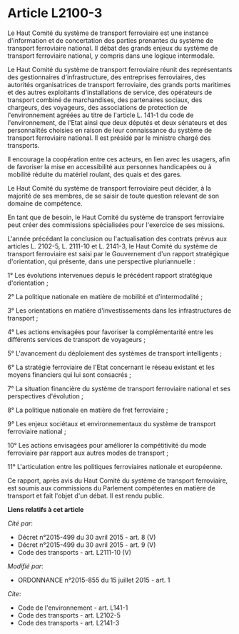 # Article L2100-3

Le Haut Comité du système de transport ferroviaire est une instance d'information et de concertation des parties prenantes du
système de transport ferroviaire national. Il débat des grands enjeux du système de transport ferroviaire national, y compris
dans une logique intermodale. 

Le Haut Comité du système de transport ferroviaire réunit des représentants des gestionnaires d'infrastructure, des
entreprises ferroviaires, des autorités organisatrices de transport ferroviaire, des grands ports maritimes et des autres
exploitants d'installations de service, des opérateurs de transport combiné de marchandises, des partenaires sociaux, des
chargeurs, des voyageurs, des associations de protection de l'environnement agréées au titre de l'article L. 141-1 du code de
l'environnement, de l'Etat ainsi que deux députés et deux sénateurs et des personnalités choisies en raison de leur
connaissance du système de transport ferroviaire national. Il est présidé par le ministre chargé des transports. 

Il encourage la coopération entre ces acteurs, en lien avec les usagers, afin de favoriser la mise en accessibilité aux
personnes handicapées ou à mobilité réduite du matériel roulant, des quais et des gares. 

Le Haut Comité du système de transport ferroviaire peut décider, à la majorité de ses membres, de se saisir de toute question
relevant de son domaine de compétence. 

En tant que de besoin, le Haut Comité du système de transport ferroviaire peut créer des commissions spécialisées pour
l'exercice de ses missions. 

L'année précédant la conclusion ou l'actualisation des contrats prévus aux articles L. 2102-5, L. 2111-10 et L. 2141-3, le
Haut Comité du système de transport ferroviaire est saisi par le Gouvernement d'un rapport stratégique d'orientation, qui
présente, dans une perspective pluriannuelle : 

1° Les évolutions intervenues depuis le précédent rapport stratégique d'orientation ; 

2° La politique nationale en matière de mobilité et d'intermodalité ; 

3° Les orientations en matière d'investissements dans les infrastructures de transport ; 

4° Les actions envisagées pour favoriser la complémentarité entre les différents services de transport de voyageurs ; 

5° L'avancement du déploiement des systèmes de transport intelligents ; 

6° La stratégie ferroviaire de l'Etat concernant le réseau existant et les moyens financiers qui lui sont consacrés ; 

7° La situation financière du système de transport ferroviaire national et ses perspectives d'évolution ; 

8° La politique nationale en matière de fret ferroviaire ; 

9° Les enjeux sociétaux et environnementaux du système de transport ferroviaire national ; 

10° Les actions envisagées pour améliorer la compétitivité du mode ferroviaire par rapport aux autres modes de transport ; 

11° L'articulation entre les politiques ferroviaires nationale et européenne. 

Ce rapport, après avis du Haut Comité du système de transport ferroviaire, est soumis aux commissions du Parlement
compétentes en matière de transport et fait l'objet d'un débat. Il est rendu public.

**Liens relatifs à cet article**

_Cité par_:

  - Décret n°2015-499 du 30 avril 2015 - art. 8 (V)
  - Décret n°2015-499 du 30 avril 2015 - art. 9 (V)
  - Code des transports - art. L2111-10 (V)

_Modifié par_:

  - ORDONNANCE n°2015-855 du 15 juillet 2015 - art. 1

_Cite_:

  - Code de l'environnement - art. L141-1
  - Code des transports - art. L2102-5
  - Code des transports - art. L2141-3
